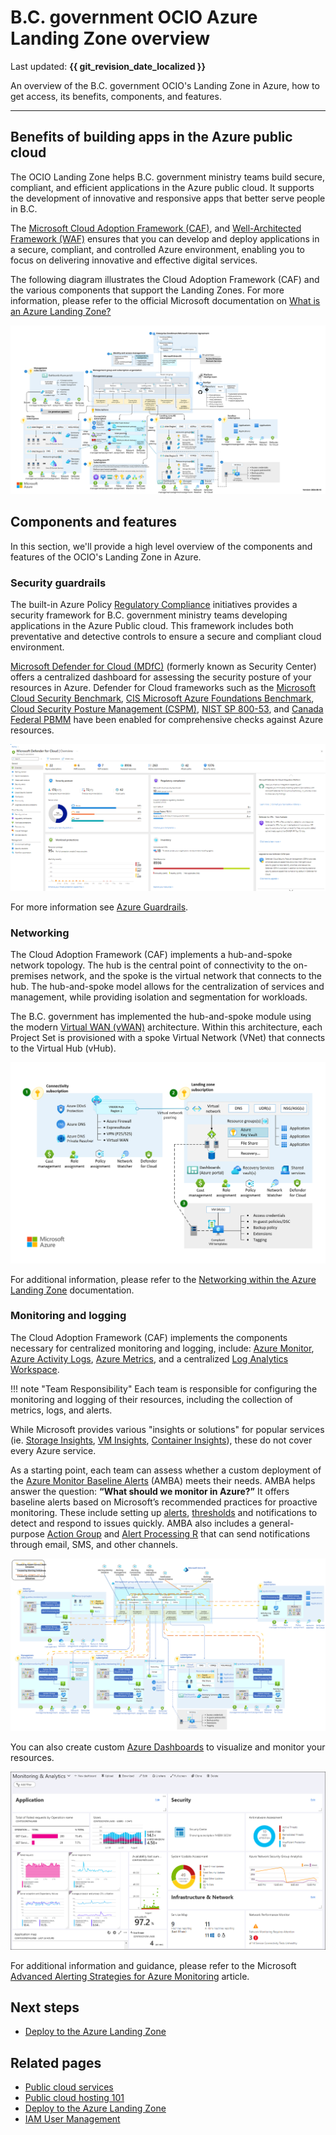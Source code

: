 # B.C. government OCIO Azure Landing Zone overview

Last updated: **{{ git_revision_date_localized }}**

An overview of the B.C. government OCIO's Landing Zone in Azure, how to get access, its benefits, components, and features.

---

## Benefits of building apps in the Azure public cloud

The OCIO Landing Zone helps B.C. government ministry teams build secure, compliant, and efficient applications in the Azure public cloud. It supports the development of innovative and responsive apps that better serve people in B.C.

The [Microsoft Cloud Adoption Framework (CAF)](https://learn.microsoft.com/en-us/azure/cloud-adoption-framework/overview), and [Well-Architected Framework (WAF)](https://learn.microsoft.com/en-us/azure/well-architected/what-is-well-architected-framework) ensures that you can develop and deploy applications in a secure, compliant, and controlled Azure environment, enabling you to focus on delivering innovative and effective digital services.

The following diagram illustrates the Cloud Adoption Framework (CAF) and the various components that support the Landing Zones. For more information, please refer to the official Microsoft documentation on [What is an Azure Landing Zone?](https://learn.microsoft.com/en-us/azure/cloud-adoption-framework/ready/landing-zone/)

[![Microsoft Azure Landing Zone Architecture](../images/azure-landing-zone-architecture-diagram-hub-spoke.svg "Microsoft Azure Landing Zone Architecture")](https://learn.microsoft.com/en-us/azure/cloud-adoption-framework/ready/enterprise-scale/media/azure-landing-zone-architecture-diagram-hub-spoke.svg#lightbox)

## Components and features

In this section, we'll provide a high level overview of the components and features of the OCIO's Landing Zone in Azure.

### Security guardrails

The built-in Azure Policy [Regulatory Compliance](https://learn.microsoft.com/en-us/azure/governance/policy/samples/built-in-initiatives#regulatory-compliance) initiatives provides a security framework for B.C. government ministry teams developing applications in the Azure Public cloud. This framework includes both preventative and detective controls to ensure a secure and compliant cloud environment.

[Microsoft Defender for Cloud (MDfC)](https://learn.microsoft.com/en-us/azure/defender-for-cloud/defender-for-cloud-introduction) (formerly known as Security Center) offers a centralized dashboard for assessing the security posture of your resources in Azure. Defender for Cloud frameworks such as the [Microsoft Cloud Security Benchmark](https://learn.microsoft.com/en-us/security/benchmark/azure/overview), [CIS Microsoft Azure Foundations Benchmark](https://learn.microsoft.com/en-us/azure/governance/policy/samples/cis-azure-2-0-0), [Cloud Security Posture Management (CSPM)](https://learn.microsoft.com/en-us/azure/defender-for-cloud/concept-cloud-security-posture-management), [NIST SP 800-53](https://learn.microsoft.com/en-us/azure/governance/policy/samples/nist-sp-800-53-r5), and [Canada Federal PBMM](https://learn.microsoft.com/en-us/azure/governance/policy/samples/canada-federal-pbmm) have been enabled for comprehensive checks against Azure resources.

[![Defender for Cloud Overview](../images/defender-for-cloud-overview.png "Defender for Cloud Overview")](https://learn.microsoft.com/en-us/azure/reusable-content/ce-skilling/azure/media/defender-for-cloud/overview.png#lightbox)

For more information see [Azure Guardrails](guardrails.md).

### Networking

The Cloud Adoption Framework (CAF) implements a hub-and-spoke network topology. The hub is the central point of connectivity to the on-premises network, and the spoke is the virtual network that connects to the hub. The hub-and-spoke model allows for the centralization of services and management, while providing isolation and segmentation for workloads.

The B.C. government has implemented the hub-and-spoke module using the modern [Virtual WAN (vWAN)](https://learn.microsoft.com/en-us/azure/virtual-wan/virtual-wan-about) architecture. Within this architecture, each Project Set is provisioned with a spoke Virtual Network (VNet) that connects to the Virtual Hub (vHub).

[![Virtual WAN Network Topology](../images/virtual-wan-topology.png "Virtual WAN Network Topology")](https://learn.microsoft.com/en-us/azure/cloud-adoption-framework/ready/azure-best-practices/media/virtual-wan-topology.png#lightbox)

For additional information, please refer to the [Networking within the Azure Landing Zone](../design-build-deploy/networking.md) documentation.

### Monitoring and logging

The Cloud Adoption Framework (CAF) implements the components necessary for centralized monitoring and logging, include: [Azure Monitor](https://learn.microsoft.com/en-us/azure/azure-monitor/overview), [Azure Activity Logs](https://learn.microsoft.com/en-us/azure/azure-monitor/essentials/activity-log-insights), [Azure Metrics](https://learn.microsoft.com/en-us/azure/azure-monitor/essentials/data-platform-metrics), and a centralized [Log Analytics Workspace](https://learn.microsoft.com/en-us/azure/azure-monitor/logs/log-analytics-workspace-overview).

!!! note "Team Responsibility"
    Each team is responsible for configuring the monitoring and logging of their resources, including the collection of metrics, logs, and alerts.

While Microsoft provides various "insights or solutions" for popular services (ie. [Storage Insights](https://learn.microsoft.com/en-us/azure/storage/common/storage-insights-overview), [VM Insights](https://learn.microsoft.com/en-us/azure/azure-monitor/vm/vminsights-overview), [Container Insights](https://learn.microsoft.com/en-us/azure/azure-monitor/containers/container-insights-overview)), these do not cover every Azure service.

As a starting point, each team can assess whether a custom deployment of the [Azure Monitor Baseline Alerts](https://azure.github.io/azure-monitor-baseline-alerts/welcome/) (AMBA) meets their needs. AMBA helps answer the question: **“What should we monitor in Azure?”** It offers baseline alerts based on Microsoft’s recommended practices for proactive monitoring. These include setting up [alerts](https://learn.microsoft.com/en-us/azure/azure-monitor/alerts/alerts-overview), [thresholds](https://learn.microsoft.com/en-us/azure/azure-monitor/alerts/alerts-dynamic-thresholds) and notifications to detect and respond to issues quickly. AMBA also includes a general-purpose [Action Group](https://learn.microsoft.com/en-us/azure/azure-monitor/alerts/action-groups) and [Alert Processing R](https://learn.microsoft.com/en-us/azure/azure-monitor/alerts/alerts-processing-rules?tabs=portal) that can send notifications through email, SMS, and other channels.

[![Azure Monitor Baseline Alerts](../images/azure-monitor-baseline-alerts-policy-initiative-flow.svg "Azure Monitor Baseline Alerts")](https://learn.microsoft.com/en-us/azure/cloud-adoption-framework/ready/landing-zone/design-area/media/azure-monitor-baseline-alerts-policy-initiative-flow.svg#lightbox)

You can also create custom [Azure Dashboards](https://learn.microsoft.com/en-us/azure/azure-portal/azure-portal-dashboards) to visualize and monitor your resources.

[![Azure Monitor Dashboard](../images/azure-monitor-dashboard-example.png "Azure Monitor Dashboard")](https://learn.microsoft.com/en-us/azure/azure-monitor/media/visualizations/dashboard.png)

For additional information and guidance, please refer to the Microsoft [Advanced Alerting Strategies for Azure Monitoring](https://techcommunity.microsoft.com/blog/startupsatmicrosoftblog/advanced-alerting-strategies-for-azure-monitoring/4268698) article.

## Next steps

- [Deploy to the Azure Landing Zone](../design-build-deploy/deploy-to-the-azure-landing-zone.md)

## Related pages

- [Public cloud services](https://digital.gov.bc.ca/technology/cloud/public)
- [Public cloud hosting 101](https://digital.gov.bc.ca/technology/cloud/public/intro/)
- [Deploy to the Azure Landing Zone](../design-build-deploy/deploy-to-the-azure-landing-zone.md)
- [IAM User Management](../design-build-deploy/user-management.md)
